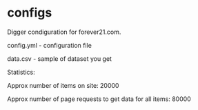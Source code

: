 # configs
Digger condiguration for forever21.com.

config.yml - configuration file

data.csv - sample of dataset you get

Statistics:

Approx number of items on site: 20000

Approx number of page requests to get data for all items: 80000
